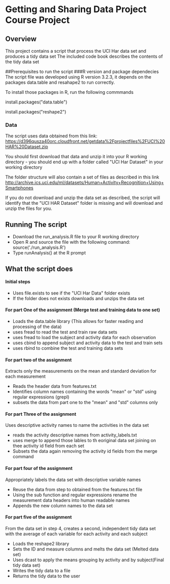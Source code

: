 # Getting and Sharing Data Project Course Project

## Overview
This project contains a script that process the UCI Har data set and produces a tidy data set
The included code book describes the contents of the tidy data set 

##Prerequisites to run the script
###R version and package dependecies
The script file was developed using R version 3.2.3, it depends on the packages data.table and resahape2 to run correctly.

To install those packages in R, run the following commmands

install.packages("data.table")

install.packages("reshape2")

### Data
The script uses data obtained from this link:
https://d396qusza40orc.cloudfront.net/getdata%2Fprojectfiles%2FUCI%20HAR%20Dataset.zip

You should first download that data and unzip it into your R working directory - you should end up with a folder called "UCI Har Dataset" in your working directory

	
The folder structure will also contain a set of files as described in this link
http://archive.ics.uci.edu/ml/datasets/Human+Activity+Recognition+Using+Smartphones 

If you do not download and unzip the data set as described, the script will identify that the "UCI HAR Dataset" folder is missing and will download and unzip the files for you.

## Running The script
* Download the run_analysis.R file to your R working directory
* Open R and source the file with the following command: source('./run_analysis.R')
* Type runAnalysis() at the R prompt

## What the script does
#### Initial steps
* Uses file.exists to see if the "UCI Har Data" folder exists
* If the folder does not exists downloads and unzips the data set

#### For part One of the assignment (Merge test and training data to one set)
* Loads the data.table library (This allows for faster reading and processing of the data)
* uses fread to read the test and train raw data sets
* uses fread to load the subject and activity data for each observation
* uses cbind to append subject and activity data to the test and train sets
* uses rbind to combine the test and training data sets

#### For part two of the assignment 
Extracts only the measurements on the mean and standard deviation for each measurement
* Reads the header data from features.txt
* Identifies column names containing the words "mean" or "std" using regular expressions (grepl)
* subsets the data from part one to the "mean" and "std" columns only


#### For part Three of the assignment 
Uses descriptive activity names to name the activities in the data set
* reads the activity descriptive names from activity_labels.txt
* uses merge to append those lables to th eoriginal data set joining on thee activity id field from each set
* Subsets the data again removing the activity id fields from the merge command

#### For part four of the assignment 
Appropriately labels the data set with descriptive variable names
* Reuse the data from step to obtained from the features.txt file
* Using the sub function and regular expressions rename the measurement data headers into human readable names
* Appends the new column names to the data set

#### For part five of the assignment 
From the data set in step 4, creates a second, independent tidy data set with the average of each variable for each activity and each subject
* Loads the reshape2 library
* Sets the ID and measure columns and melts the data set (Melted data set)
* Uses dcast to apply the means grouping by activity and by subject(Final tidy data set)
* Writes the tidy data to a file
* Returns the tidy data to the user